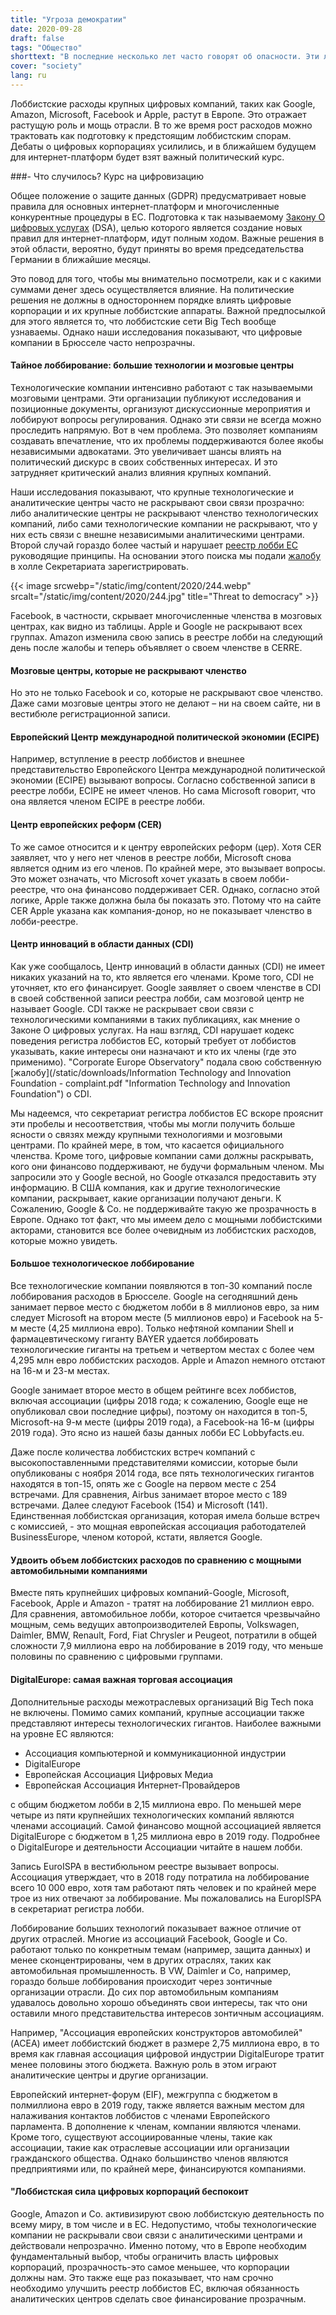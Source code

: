 ```yaml
---
title: "Угроза демократии"
date: 2020-09-28
draft: false
tags: "Общество"
shorttext: "В последние несколько лет часто говорят об опасности. Эти люди, которые подрывают нашу демократию. Россия? Исламисты? Нет, это лоббисты, а значит, и сами политики!"
cover: "society"
lang: ru
---
```


Лоббистские расходы крупных цифровых компаний, таких как Google, Amazon, Microsoft, Facebook и Apple, растут в Европе. Это отражает растущую роль и мощь отрасли. В то же время рост расходов можно трактовать как подготовку к предстоящим лоббистским спорам. Дебаты о цифровых корпорациях усилились, и в ближайшем будущем для интернет-платформ будет взят важный политический курс.

###- Что случилось? Курс на цифровизацию

Общее положение о защите данных (GDPR) предусматривает новые правила для основных интернет-платформ и многочисленные конкурентные процедуры в ЕС. Подготовка к так называемому [Закону О цифровых услугах](https://netzpolitik.org/2020/eu-plattformgrundgesetz-digital-services-act/ "Das Plattformgrundgesetz") (DSA), целью которого является создание новых правил для интернет-платформ, идут полным ходом. Важные решения в этой области, вероятно, будут приняты во время председательства Германии в ближайшие месяцы.

Это повод для того, чтобы мы внимательно посмотрели, как и с какими суммами денег здесь осуществляется влияние. На политические решения не должны в одностороннем порядке влиять цифровые корпорации и их крупные лоббистские аппараты. Важной предпосылкой для этого является то, что лоббистские сети Big Tech вообще узнаваемы. Однако наши исследования показывают, что цифровые компании в Брюсселе часто непрозрачны.

#### Тайное лоббирование: большие технологии и мозговые центры

Технологические компании интенсивно работают с так называемыми мозговыми центрами. Эти организации публикуют исследования и позиционные документы, организуют дискуссионные мероприятия и лоббируют вопросы регулирования. Однако эти связи не всегда можно проследить напрямую. Вот в чем проблема. Это позволяет компаниям создавать впечатление, что их проблемы поддерживаются более якобы независимыми адвокатами. Это увеличивает шансы влиять на политический дискурс в своих собственных интересах. И это затрудняет критический анализ влияния крупных компаний.

Наши исследования показывают, что крупные технологические и аналитические центры часто не раскрывают свои связи прозрачно: либо аналитические центры не раскрывают членство технологических компаний, либо сами технологические компании не раскрывают, что у них есть связи с внешне независимыми аналитическими центрами. Второй случай гораздо более частый и нарушает [реестр лобби ЕС](https://ec.europa.eu/transparencyregister/public/staticPage/displayStaticPage.do?locale=en&reference=GUIDELINES "How to achieve a good registration & avoid common mistakes") руководящие принципы. На основании этого поиска мы подали [жалобу](/static/downloads/Beschwerden-Lobbyregistersekretariat-1.pdf "Dear Register Secretariat Team") в холле Секретариата зарегистрировать.

{{< image srcwebp="/static/img/content/2020/244.webp" srcalt="/static/img/content/2020/244.jpg" title="Threat to democracy" >}}

Facebook, в частности, скрывает многочисленные членства в мозговых центрах, как видно из таблицы. Apple и Google не раскрывают всех группах. Amazon изменила свою запись в реестре лобби на следующий день после жалобы и теперь объявляет о своем членстве в CERRE.

#### Мозговые центры, которые не раскрывают членство

Но это не только Facebook и co, которые не раскрывают свое членство. Даже сами мозговые центры этого не делают – ни на своем сайте, ни в вестибюле регистрационной записи.

#### Европейский Центр международной политической экономии (ECIPE)

Например, вступление в реестр лоббистов и внешнее представительство Европейского Центра международной политической экономии (ECIPE) вызывают вопросы. Согласно собственной записи в реестре лобби, ECIPE не имеет членов. Но сама Microsoft говорит, что она является членом ECIPE в реестре лобби.

#### Центр европейских реформ (CER)

То же самое относится и к центру европейских реформ (цер). Хотя CER заявляет, что у него нет членов в реестре лобби, Microsoft снова является одним из его членов. По крайней мере, это вызывает вопросы. Это может означать, что Microsoft хочет указать в своем лобби-реестре, что она финансово поддерживает CER. Однако, согласно этой логике, Apple также должна была бы показать это. Потому что на сайте CER Apple указана как компания-донор, но не показывает членство в лобби-реестре.

#### Центр инноваций в области данных (CDI)

Как уже сообщалось, Центр инноваций в области данных (CDI) не имеет никаких указаний на то, кто является его членами. Кроме того, CDI не уточняет, кто его финансирует. Google заявляет о своем членстве в CDI в своей собственной записи реестра лобби, сам мозговой центр не называет Google. CDI также не раскрывает свои связи с технологическими компаниями в таких публикациях, как мнение о Законе О цифровых услугах. На наш взгляд, CDI нарушает кодекс поведения регистра лоббистов ЕС, который требует от лоббистов указывать, какие интересы они назначают и кто их члены (где это применимо). "Corporate Europe Observatory" подала свою собственную [жалобу](/static/downloads/Information Technology and Innovation Foundation - complaint.pdf "Information Technology and Innovation Foundation") о CDI.

Мы надеемся, что секретариат регистра лоббистов ЕС вскоре прояснит эти пробелы и несоответствия, чтобы мы могли получить больше ясности о связях между крупными технологиями и мозговыми центрами. По крайней мере, в том, что касается официального членства. Кроме того, цифровые компании сами должны раскрывать, кого они финансово поддерживают, не будучи формальным членом. Мы запросили это у Google весной, но Google отказался предоставить эту информацию. В США компания, как и другие технологические компании, раскрывает, какие организации получают деньги. К Сожалению, Google & Co. не поддерживайте такую же прозрачность в Европе. Однако тот факт, что мы имеем дело с мощными лоббистскими акторами, становится все более очевидным из лоббистских расходов, которые можно увидеть.

#### Большое технологическое лоббирование

Все технологические компании появляются в топ-30 компаний после лоббирования расходов в Брюсселе. Google на сегодняшний день занимает первое место с бюджетом лобби в 8 миллионов евро, за ним следует Microsoft на втором месте (5 миллионов евро) и Facebook на 5-м месте (4,25 миллиона евро). Только нефтяной компании Shell и фармацевтическому гиганту BAYER удается лоббировать технологические гиганты на третьем и четвертом местах с более чем 4,295 млн евро лоббистских расходов. Apple и Amazon немного отстают на 16-м и 23-м местах.

Google занимает второе место в общем рейтинге всех лоббистов, включая ассоциации (цифры 2018 года; к сожалению, Google еще не опубликовал свои последние цифры), поэтому он находится в топ-5, Microsoft-на 9-м месте (цифры 2019 года), а Facebook-на 16-м (цифры 2019 года). Это ясно из нашей базы данных лобби ЕС Lobbyfacts.eu.

Даже после количества лоббистских встреч компаний с высокопоставленными представителями комиссии, которые были опубликованы с ноября 2014 года, все пять технологических гигантов находятся в топ-15, опять же с Google на первом месте с 254 встречами. Для сравнения, Airbus занимает второе место с 189 встречами. Далее следуют Facebook (154) и Microsoft (141). Единственная лоббистская организация, которая имела больше встреч с комиссией, - это мощная европейская ассоциация работодателей BusinessEurope, членом которой, кстати, является Google.

#### Удвоить объем лоббистских расходов по сравнению с мощными автомобильными компаниями

Вместе пять крупнейших цифровых компаний-Google, Microsoft, Facebook, Apple и Amazon - тратят на лоббирование 21 миллион евро. Для сравнения, автомобильное лобби, которое считается чрезвычайно мощным, семь ведущих автопроизводителей Европы, Volkswagen, Daimler, BMW, Renault, Ford, Fiat Chrysler и Peugeot, потратили в общей сложности 7,9 миллиона евро на лоббирование в 2019 году, что меньше половины по сравнению с цифровыми группами.

#### DigitalEurope: самая важная торговая ассоциация

Дополнительные расходы межотраслевых организаций Big Tech пока не включены. Помимо самих компаний, крупные ассоциации также представляют интересы технологических гигантов. Наиболее важными на уровне ЕС являются:

  - Ассоциация компьютерной и коммуникационной индустрии
  - DigitalEurope
  - Европейская Ассоциация Цифровых Медиа
  - Европейская Ассоциация Интернет-Провайдеров

с общим бюджетом лобби в 2,15 миллиона евро. По меньшей мере четыре из пяти крупнейших технологических компаний являются членами ассоциаций. Самой финансово мощной ассоциацией является DigitalEurope с бюджетом в 1,25 миллиона евро в 2019 году. Подробнее о DigitalEurope и деятельности Ассоциации читайте в нашем лобби.

Запись EuroISPA в вестибюльном реестре вызывает вопросы. Ассоциация утверждает, что в 2018 году потратила на лоббирование всего 10 000 евро, хотя там работают пять человек и по крайней мере трое из них отвечают за лоббирование. Мы пожаловались на EuropISPA в секретариат регистра лобби.

Лоббирование больших технологий показывает важное отличие от других отраслей. Многие из ассоциаций Facebook, Google и Co. работают только по конкретным темам (например, защита данных) и менее сконцентрированы, чем в других отраслях, таких как автомобильная промышленность. В VW, Daimler и Co, например, гораздо больше лоббирования происходит через зонтичные организации отрасли. До сих пор автомобильным компаниям удавалось довольно хорошо объединять свои интересы, так что они оставили много представительства интересов зонтичным ассоциациям.

Например, "Ассоциация европейских конструкторов автомобилей" (ACEA) имеет лоббистский бюджет в размере 2,75 миллиона евро, в то время как главная ассоциация цифровой индустрии DigitalEurope тратит менее половины этого бюджета. Важную роль в этом играют аналитические центры и другие организации.

Европейский интернет-форум (EIF), межгруппа с бюджетом в полмиллиона евро в 2019 году, также является важным местом для налаживания контактов лоббистов с членами Европейского парламента. В дополнение к членам, компании являются членами. Кроме того, существуют ассоциированные члены, такие как ассоциации, такие как отраслевые ассоциации или организации гражданского общества. Однако большинство членов являются предприятиями или, по крайней мере, финансируются компаниями.

#### "Лоббистская сила цифровых корпораций беспокоит

Google, Amazon и Co. активизируют свою лоббистскую деятельность по всему миру, в том числе и в ЕС. Недопустимо, чтобы технологические компании не раскрывали свои связи с аналитическими центрами и действовали непрозрачно. Именно потому, что в Европе необходим фундаментальный выбор, чтобы ограничить власть цифровых корпораций, прозрачность-это самое меньшее, что корпорации должны нам. Это также еще раз показывает, что нам срочно необходимо улучшить реестр лоббистов ЕС, включая обязанность аналитических центров сделать свое финансирование прозрачным.
